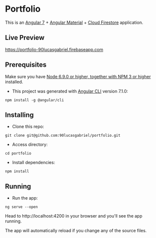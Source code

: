
# Portfolio
This is an [Angular 7](http://angular.io/) + [Angular Material](https://material.angular.io/) + [Cloud Firestore](https://firebase.google.com/docs/firestore) application. 


## Live Preview
https://portfolio-90lucasgabriel.firebaseapp.com


## Prerequisites
Make sure you have [Node 6.9.0 or higher, together with NPM 3 or higher](https://nodejs.org/en/) installed.

- This project was generated with [Angular CLI](https://github.com/angular/angular-cli) version 7.1.0:
```
npm install -g @angular/cli
```

## Installing
- Clone this repo:
```
git clone git@github.com:90lucasgabriel/portfolio.git
```
- Access directory:
```
cd portfolio
```
- Install dependencies:
```
npm install
```
## Running
- Run the app:
```
ng serve --open
```
Head to http://localhost:4200 in your browser and you'll see the app running.

The app will automatically reload if you change any of the source files.


